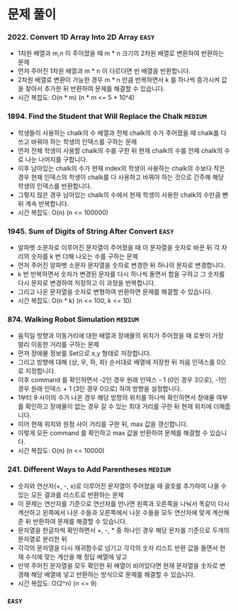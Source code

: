 # 문제 풀이

### 2022. Convert 1D Array Into 2D Array ```EASY```
- 1차원 배열과 m,n 이 주어졌을 때 m * n 크기의 2차원 배열로 변환하여 반환하는 문제
- 먼저 주어진 1차원 배열과 m * n 이 다르다면 빈 배열을 반환합니다.
- 2차원 배열로 변환이 가능한 경우 m * n 만큼 반복하면서 k 를 하나씩 증가시켜 값을 찾아서 추가한 뒤 반환하여 문제를 해결할 수 있습니다.
- 시간 복잡도: O(n * m) (n * m <= 5 * 10^4)

### 1894. Find the Student that Will Replace the Chalk ```MEDIUM```
- 학생들이 사용하는 chalk의 수 배열과 전체 chalk의 수가 주어졌을 때 chalk를 다 쓰고 바꿔야 하는 학생의 인덱스를 구하는 문제
- 먼저 전체 학생이 사용할 chalk의 수를 구한 뒤 현재 chalk의 수를 전체 chalk의 수로 나눈 나머지를 구합니다.
- 이후 남아있는 chalk의 수가 현재 index의 학생이 사용하는 chalk의 수보다 작은 경우 현재 인덱스의 학생이 chalk를 다 사용하고 바꿔야 하는 것으로 간주해 해당 학생의 인덱스를 반환합니다.
- 그렇지 않은 경우 남아있는 chalk의 수에서 현재 학생이 사용한 chalk의 수만큼 뺀 뒤 계속 반복합니다.
- 시간 복잡도: O(n) (n <= 100000)

### 1945. Sum of Digits of String After Convert ```EASY```
- 알파벳 소문자로 이루어진 문자열이 주어졌을 때 이 문자열을 숫자로 바꾼 뒤 각 자리의 숫자를 k 번 더해 나오는 수를 구하는 문제
- 먼저 주어진 알파벳 소문자 문자열을 숫자로 변경한 뒤 하나의 문자로 변경합니다.
- k 번 반복하면서 숫자가 변경된 문자를 다시 하나씩 돌면서 합을 구하고 그 숫자를 다시 문자로 변경하여 저장하고 이 과정을 반복합니다.
- 그리고 나온 문자열을 숫자로 변형하여 반환하면 문제를 해결할 수 있습니다.
- 시간 복잡도: O(n * k) (n <= 100, k <= 10)

### 874. Walking Robot Simulation ```MEDIUM```
- 움직일 방향과 이동거리에 대한 배열과 장애물의 위치가 주어졌을 때 로봇이 가장 멀리 이동한 거리를 구하는 문제
- 먼저 장애물 정보를 Set으로 x,y 형태로 저장합니다.
- 그리고 방향에 대해 {상, 우, 하, 좌} 순서대로 배열에 저장한 뒤 처음 인덱스를 0으로 지정합니다.
- 이후 command 를 확인하면서 -2인 경우 원래 인덱스 - 1 (0인 경우 3으로), -1인 경우 원래 인덱스 + 1 (3인 경우 0으로) 하여 방향을 설정합니다.
- 1부터 9 사이의 수가 나온 경우 해당 방향의 위치를 하나씩 확인하면서 장애물 여부를 확인하고 장애물이 없는 경우 갈 수 있는 최대 거리를 구한 뒤 현재 위치에 더해줍니다.
- 이어 현재 위치와 원점 사이 거리를 구한 뒤, max 값을 갱신합니다.
- 이렇게 모든 command 를 확인하고 max 값을 반환하여 문제를 해결할 수 있습니다.
- 시간 복잡도: O(n) (n <= 10000)

### 241. Different Ways to Add Parentheses ```MEDIUM```
- 숫자와 연산자(+, -, x)로 이루어진 문자열이 주어졌을 때 괄호를 추가하여 나올 수 있는 모든 결과를 리스트로 반환하는 문제
- 이 문제는 연산자를 기준으로 연산자를 만나면 왼쪽과 오른쪽을 나눠서 똑같이 다시 계산하고 왼쪽에서 나온 수들과 오른쪽에서 나온 수들을 모두 연산자에 맞게 계산해준 뒤 반환하여 문제를 해결할 수 있습니다.
- 문자열을 한글자씩 확인하면서 +, -, * 중 하나인 경우 해당 문자를 기준으로 두개의 문자열로 분리한 뒤 
- 각각의 문자열을 다시 재귀함수로 넘기고 각각의 숫자 리스트 반환 값을 돌면서 현재 수식에 맞는 계산을 해 정답 배열에 넣고
- 만약 주어진 문자열을 모두 확인한 뒤 배열이 비어있다면 현재 문자열을 숫자로 변경해 해당 배열에 넣고 반환하는 방식으로 문제를 해결할 수 있습니다.
- 시간 복잡도: O(2^n) (n <= 9)

### ```EASY```



